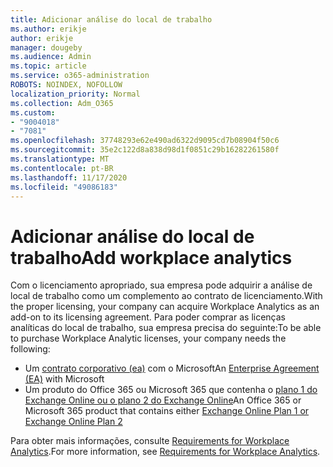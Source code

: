 ```yaml
---
title: Adicionar análise do local de trabalho
ms.author: erikje
author: erikje
manager: dougeby
ms.audience: Admin
ms.topic: article
ms.service: o365-administration
ROBOTS: NOINDEX, NOFOLLOW
localization_priority: Normal
ms.collection: Adm_O365
ms.custom:
- "9004018"
- "7081"
ms.openlocfilehash: 37748293e62e490ad6322d9095cd7b08904f50c6
ms.sourcegitcommit: 35e2c122d8a838d98d1f0851c29b16282261580f
ms.translationtype: MT
ms.contentlocale: pt-BR
ms.lasthandoff: 11/17/2020
ms.locfileid: "49086183"
---
```

# <a name="add-workplace-analytics"></a><span data-ttu-id="b51ab-102">Adicionar análise do local de trabalho</span><span class="sxs-lookup"><span data-stu-id="b51ab-102">Add workplace analytics</span></span>

<span data-ttu-id="b51ab-103">Com o licenciamento apropriado, sua empresa pode adquirir a análise de local de trabalho como um complemento ao contrato de licenciamento.</span><span class="sxs-lookup"><span data-stu-id="b51ab-103">With the proper licensing, your company can acquire Workplace Analytics as an add-on to its licensing agreement.</span></span> <span data-ttu-id="b51ab-104">Para poder comprar as licenças analíticas do local de trabalho, sua empresa precisa do seguinte:</span><span class="sxs-lookup"><span data-stu-id="b51ab-104">To be able to purchase Workplace Analytic licenses, your company needs the following:</span></span> 

- <span data-ttu-id="b51ab-105">Um [contrato corporativo (ea)](https://docs.microsoft.com/workplace-analytics/setup/environment-requirements#enterprise-agreements) com o Microsoft</span><span class="sxs-lookup"><span data-stu-id="b51ab-105">An [Enterprise Agreement (EA)](https://docs.microsoft.com/workplace-analytics/setup/environment-requirements#enterprise-agreements) with Microsoft</span></span>
- <span data-ttu-id="b51ab-106">Um produto do Office 365 ou Microsoft 365 que contenha o [plano 1 do Exchange Online ou o plano 2 do Exchange Online](https://docs.microsoft.com/workplace-analytics/setup/environment-requirements#exchange-online-plans)</span><span class="sxs-lookup"><span data-stu-id="b51ab-106">An Office 365 or Microsoft 365 product that contains either [Exchange Online Plan 1 or Exchange Online Plan 2](https://docs.microsoft.com/workplace-analytics/setup/environment-requirements#exchange-online-plans)</span></span>

<span data-ttu-id="b51ab-107">Para obter mais informações, consulte [Requirements for Workplace Analytics](https://docs.microsoft.com/workplace-analytics/setup/environment-requirements).</span><span class="sxs-lookup"><span data-stu-id="b51ab-107">For more information, see [Requirements for Workplace Analytics](https://docs.microsoft.com/workplace-analytics/setup/environment-requirements).</span></span> 
